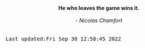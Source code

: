 
<div align="center"><b><span>He who leaves the game wins it.</span></b><br><br><i> - Nicolas Chamfort</i></div>
<br><br><kbd>Last updated:Fri Sep 30 12:58:45 2022</kbd>
